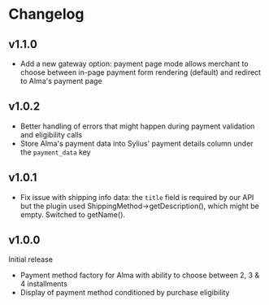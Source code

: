 # Changelog

v1.1.0
------

- Add a new gateway option: payment page mode allows merchant to choose between in-page payment form rendering (default)
  and redirect to Alma's payment page

v1.0.2
------

- Better handling of errors that might happen during payment validation and eligibility calls
- Store Alma's payment data into Sylius' payment details column under the `payment_data` key

v1.0.1
------

- Fix issue with shipping info data: the `title` field is required by our API but the plugin used 
  ShippingMethod->getDescription(), which might be empty. Switched to getName().

v1.0.0
------

Initial release

- Payment method factory for Alma with ability to choose between 2, 3 & 4 installments
- Display of payment method conditioned by purchase eligibility
